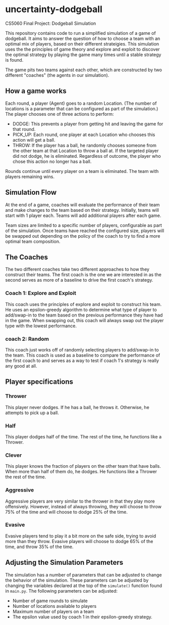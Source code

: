 # uncertainty-dodgeball
CS5060 Final Project: Dodgeball Simulation

This repository contains code to run a simplified simulation of a game of dodgeball. It aims to answer the question of how to choose a team with an optimal mix of players, based on their different strateigies. This simulation uses the the principles of game theory and explore and exploit to discover the optimal strategy by playing the game many times until a stable strategy is found.

The game pits two teams against each other, which are constructed by two different "coaches" (the agents in our simulation).

## How a game works
Each round, a player (Agent) goes to a random Location. (The number of locations is a parameter that can be configured as part of the simulation.) The player chooses one of three actions to perform:
- DODGE: This prevents a player from getting hit and leaving the game for that round.
- PICK_UP: Each round, one player at each Location who chooses this action will get a ball.
- THROW: If the player has a ball, he randomly chooses someone from the other team at that Location to throw a ball at. If the targeted player did not dodge, he is eliminated. Regardless of outcome, the player who chose this action no longer has a ball.

Rounds continue until every player on a team is eliminated. The team with players remaining wins.

## Simulation Flow
At the end of a game, coaches will evaluate the performance of their team and make changes to the team based on their strategy. Initially, teams will start with 1 player each. Teams will add additional players after each game.

Team sizes are limited to a specific number of players, configurable as part of the simulation. Once teams have reached the configured size, players will be swapped out depending on the policy of the coach to try to find a more optimal team composition.

## The Coaches

The two different coaches take two different approaches to how they construct their teams. The first coach is the one we are interested in as the second serves as more of a baseline to drive the first coach's strategy.

### Coach 1: Explore and Exploit

This coach uses the principles of explore and exploit to construct his team. He uses an epsilon-greedy algorithm to determine what type of player to add/swap-in to the team based on the previous performance they have had in the game. When swapping out, this coach will always swap out the player type with the lowest performance.

### coach 2: Random

This coach just works off of randomly selecting players to add/swap-in to the team. This coach is used as a baseline to compare the performance of the first coach to and serves as a way to test if coach 1's strategy is really any good at all.

## Player specifications
### Thrower
This player never dodges. If he has a ball, he throws it. Otherwise, he attempts to pick up a ball.

### Half
This player dodges half of the time. The rest of the time, he functions like a Thrower.

### Clever
This player knows the fraction of players on the other team that have balls. When more than half of them do, he dodges. He functions like a Thrower the rest of the time.

### Aggressive
Aggressive players are very similar to the thrower in that they play more offensively. However, instead of always throwing, they will choose to throw 75% of the time and will choose to dodge 25% of the time.

### Evasive
Evasive players tend to play it a bit more on the safe side, trying to avoid more than they throw. Evasive players will choose to dodge 65% of the time, and throw 35% of the time.

## Adjusting the Simulation Parameters
The simulation has a number of parameters that can be adjusted to change the behavior of the simulation. These parameters can be adjusted by changing the variables declared at the top of the `simulate()` function found in `main.py`. The following parameters can be adjusted:

- Number of game rounds to simulate
- Number of locations available to players
- Maximum number of players on a team
- The epsilon value used by coach 1 in their epsilon-greedy strategy.

